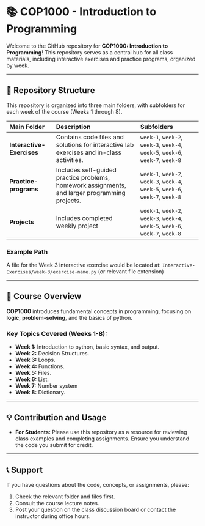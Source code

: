 # 📚 COP1000 - Introduction to Programming

Welcome to the GitHub repository for **COP1000: Introduction to Programming**! This repository serves as a central hub for all class materials, including interactive exercises and practice programs, organized by week.



---

## 📌 Repository Structure

This repository is organized into three main folders, with subfolders for each week of the course (Weeks 1 through 8).

| Main Folder | Description | Subfolders |
| :--- | :--- | :--- |
| **Interactive-Exercises** | Contains code files and solutions for interactive lab exercises and in-class activities. | `week-1`, `week-2`, `week-3`, `week-4`, `week-5`, `week-6`, `week-7`, `week-8` |
| **Practice-programs** | Includes self-guided practice problems, homework assignments, and larger programming projects. | `week-1`, `week-2`, `week-3`, `week-4`, `week-5`, `week-6`, `week-7`, `week-8` |
| **Projects** | Includes completed weekly project | `week-1`, `week-2`, `week-3`, `week-4`, `week-5`, `week-6`, `week-7`, `week-8` |

### **Example Path**

A file for the Week 3 interactive exercise would be located at:
`Interactive-Exercises/week-3/exercise-name.py` (or relevant file extension)

---

## 📖 Course Overview

**COP1000** introduces fundamental concepts in programming, focusing on **logic**, **problem-solving**, and the basics of python.

### **Key Topics Covered (Weeks 1-8):**

* **Week 1:** Introduction to python, basic syntax, and output.
* **Week 2:** Decision Structures.
* **Week 3:** Loops.
* **Week 4:** Functions.
* **Week 5:** Files.
* **Week 6:** List.
* **Week 7:** Number system
* **Week 8:** Dictionary.

---

## 💡 Contribution and Usage

* **For Students:** Please use this repository as a resource for reviewing class examples and completing assignments. Ensure you understand the code you submit for credit.


---
## 📞 Support

If you have questions about the code, concepts, or assignments, please:

1.  Check the relevant folder and files first.
2.  Consult the course lecture notes.
3.  Post your question on the class discussion board or contact the instructor during office hours.
